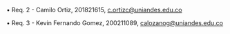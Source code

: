 • Req. 2 - Camilo Ortiz, 201821615, c.ortizc@uniandes.edu.co

• Req. 3 - Kevin Fernando Gomez, 200211089, calozanog@uniandes.edu.co

